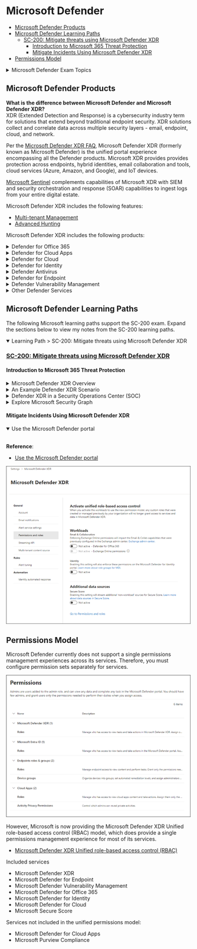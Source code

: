 # Microsoft Defender


- [Microsoft Defender Products](#microsoft-defender-products)
- [Microsoft Defender Learning Paths](#microsoft-defender-learning-paths)
  - [SC-200: Mitigate threats using Microsoft Defender XDR](#sc-200-mitigate-threats-using-microsoft-defender-xdr)
    - [Introduction to Microsoft 365 Threat Protection](#introduction-to-microsoft-365-threat-protection)
    - [Mitigate Incidents Using Microsoft Defender XDR](#mitigate-incidents-using-microsoft-defender-xdr)
- [Permissions Model](#permissions-model)

<details><summary>Microsoft Defender Exam Topics</summary>
<br>

- [My SC-200 Exam page](/topics/certifications/sc-200_tracker.md)

<img src='img/20231259-035927.png' width=700px>

</details>

## Microsoft Defender Products

**What is the difference between Microsoft Defender and Microsoft Defender XDR?**<br>
XDR (Extended Detection and Response) is a cybersecurity industry term for solutions that extend beyond traditional endpoint security. XDR solutions collect and correlate data across multiple security layers - email, endpoint, cloud, and network.

Per the [Microsoft Defender XDR FAQ](https://www.microsoft.com/en-us/security/business/siem-and-xdr/microsoft-defender-xdr#x775d8d7905b145e88deb34493a003a0d), Microsoft Defender XDR (formerly known as Microsoft Defender) is the unified portal experience encompassing all the Defender products. Microsoft XDR provides provides protection across endpoints, hybrid identities, email collaboration and tools, cloud services (Azure, Amazon, and Google), and IoT devices.

[Microsoft Sentinel](https://learn.microsoft.com/en-us/azure/sentinel/overview) complements capabilities of Microsoft XDR with SIEM and security orchestration and response (SOAR) capabilities to ingest logs from your entire digital estate.

Microsoft Defender XDR includes the following features:
  - [Multi-tenant Management](https://learn.microsoft.com/en-us/microsoft-365/security/defender/mto-overview?view=o365-worldwide)
  - [Advanced Hunting](https://learn.microsoft.com/en-us/microsoft-365/security/defender/advanced-hunting-overview?view=o365-worldwide)


Microsoft Defender XDR includes the following products:

<details><summary>Defender for Office 365</summary>
<br>

- [Defender for Office 365 Plan 1](https://learn.microsoft.com/en-us/microsoft-365/security/office-365-security/mdo-security-comparison?view=o365-worldwide#defender-for-office-365-plan-1-vs-plan-2-cheat-sheet)
  - License
    - Defender for Office 365 Plan 1 ($2 user/mo)
    - Microsoft 365 Business Premium ($22 user/mo)
    - Office 365 E5 ($38 user/mo)
    - Microsoft 365 E5 ($57 user/mo)
  - Features
    - [Advanced Anti-Phishing](https://learn.microsoft.com/en-us/microsoft-365/security/office-365-security/anti-phishing-policies-about?view=o365-worldwide)
    - [Real-Time Reports](https://learn.microsoft.com/en-us/microsoft-365/security/office-365-security/reports-defender-for-office-365?view=o365-worldwide)
    - [Safe Attachments](https://learn.microsoft.com/en-us/microsoft-365/security/office-365-security/safe-attachments-about?view=o365-worldwide)
    - [Safe Links](https://learn.microsoft.com/en-us/microsoft-365/security/office-365-security/safe-links-about?view=o365-worldwide)
- [Defender for Office 365 Plan 2](https://learn.microsoft.com/en-us/microsoft-365/security/office-365-security/mdo-security-comparison?view=o365-worldwide#defender-for-office-365-plan-1-vs-plan-2-cheat-sheet)
  - License
    - Defender for Office 365 Plan 2 ($5 user/mo)
    - Office 365 E5 ($38 user/mo)
    - Microsoft 365 E5 ($57 user/mo)
  - Features
    - [Attack Simulation Training](https://learn.microsoft.com/en-us/microsoft-365/security/office-365-security/attack-simulation-training-get-started?view=o365-worldwide)
    - [Automated Investigation & Response (AIR)](https://learn.microsoft.com/en-us/microsoft-365/security/office-365-security/air-about-office?view=o365-worldwide)
    - [Campaign Views](https://learn.microsoft.com/en-us/microsoft-365/security/office-365-security/campaigns?view=o365-worldwide)
    - [Compromised User Detection](https://learn.microsoft.com/en-us/microsoft-365/security/office-365-security/address-compromised-users-quickly?view=o365-worldwide)
    - [Threat Explorer](https://learn.microsoft.com/en-us/microsoft-365/security/office-365-security/threat-explorer-about?view=o365-worldwide)
    - [Threat Trackers](https://learn.microsoft.com/en-us/microsoft-365/security/office-365-security/threat-trackers?view=o365-worldwide)

</details>

<details><summary>Defender for Cloud Apps</summary>
<br>

- [Defender for Cloud Apps](https://learn.microsoft.com/en-us/defender-cloud-apps/what-is-defender-for-cloud-apps)
  - License
    - Defender for Cloud Apps ($3.50 user/mo)
    - Enterprise Mobility + Security E5 ($16.40 user/mo)
    - Microsoft 365 E5 ($57 user/mo)

</details>

<details><summary>Defender for Cloud</summary>
<br>

Features
- [Defender for Servers](https://learn.microsoft.com/en-us/azure/defender-for-cloud/plan-defender-for-servers-select-plan)
- [Cloud Security Posture Management (CSPM)](https://learn.microsoft.com/en-us/azure/defender-for-cloud/concept-cloud-security-posture-management)
- [External Attack Surface Management (Defender EASM)](https://learn.microsoft.com/en-us/azure/external-attack-surface-management/)

</details>


<details><summary>Defender for Identity</summary>
<br>

- [Defender for Identity](https://learn.microsoft.com/en-us/defender-for-identity/what-is)
  - License
    - Defender for Identity ($5.50 user/mo)
    - Enterprise Mobility + Security E5 ($16.40 user/mo)
    - Microsoft 365 E5 ($57 user/mo)

</details>

<details><summary>Defender Antivirus</summary>
<br>

- [Defender Antivirus](https://learn.microsoft.com/en-us/microsoft-365/security/defender-endpoint/microsoft-defender-antivirus-windows?view=o365-worldwide)
  - License
    - Microsoft 365 Business Premium ($22 user/mo)
    - Microsoft 365 E3 ($36 user/mo)
    - Microsoft 365 E5 ($57 user/mo)

</details>

<details><summary>Defender for Endpoint</summary>
<br>

- [Defender for Business](https://learn.microsoft.com/en-us/microsoft-365/security/defender-business/mdb-overview?view=o365-worldwide)
  - License
    - Microsoft Defender for Business ($3 user/mo)
    - Microsoft 365 Business Premium ($22 user/mo)
  - Features
    - [Block at First Sight](https://learn.microsoft.com/en-us/microsoft-365/security/defender-endpoint/configure-block-at-first-sight-microsoft-defender-antivirus?view=o365-worldwide)
    - [Cross-Platform Support](https://learn.microsoft.com/en-us/microsoft-365/security/defender-endpoint/non-windows?view=o365-worldwide)
    - [Enhanced ASR (Attack Surface Reduction)](https://learn.microsoft.com/en-us/microsoft-365/security/defender-endpoint/overview-attack-surface-reduction?view=o365-worldwide)
    - [Mobile Threat Defense](https://learn.microsoft.com/en-us/microsoft-365/security/defender-endpoint/mtd?view=o365-worldwide)
    - [Next Gen Protection](https://learn.microsoft.com/en-us/microsoft-365/security/defender-endpoint/next-generation-protection?view=o365-worldwide)
    - [Tamper Protection](https://learn.microsoft.com/en-us/microsoft-365/security/defender-endpoint/prevent-changes-to-security-settings-with-tamper-protection?view=o365-worldwide)
    - [Web Content Filtering](https://learn.microsoft.com/en-us/microsoft-365/security/defender-endpoint/web-content-filtering?view=o365-worldwide)
- [Defender for Endpoint Plan 1](https://learn.microsoft.com/en-us/microsoft-365/security/defender-endpoint/defender-endpoint-plan-1?view=o365-worldwide)
  - License
    - Defender for Endpoint Plan 1 ($3 user/mo)
    - Microsoft 365 E3 ($36 user/mo)
    - Microsoft 365 E5 ($57 user/mo)
  - Features
    - [Next Generation Protection](https://learn.microsoft.com/en-us/microsoft-365/security/defender-endpoint/next-generation-protection?view=o365-worldwide) - Antivirus signal sharing, Cloud Protection (rapid identification of new threats)
    - [Manual Response Actions](https://learn.microsoft.com/en-us/microsoft-365/security/defender-endpoint/defender-endpoint-plan-1?view=o365-worldwide#manual-response-actions) - Isolate device, AV scan, stop and quarantine files, block or allow files
    - [Ransomware Mitigation](https://learn.microsoft.com/en-us/microsoft-365/security/defender-endpoint/controlled-folders?view=o365-worldwide) - Controlled folder access (boot sector, user profile folders)
    - [Attack Surface Reduction](https://learn.microsoft.com/en-us/microsoft-365/security/defender-endpoint/overview-attack-surface-reduction?view=o365-worldwide)
    - [Web Filtering](https://learn.microsoft.com/en-us/microsoft-365/security/defender-endpoint/web-content-filtering?view=o365-worldwide)
    - [Web Threat Detection](https://learn.microsoft.com/en-us/microsoft-365/security/defender-endpoint/web-protection-overview?view=o365-worldwide)
    - [Web Firewall](https://learn.microsoft.com/en-us/microsoft-365/security/defender-endpoint/defender-endpoint-plan-1?view=o365-worldwide#network-firewall)
    - [Device Control](https://learn.microsoft.com/en-us/microsoft-365/security/defender-endpoint/mde-device-control-device-installation?view=o365-worldwide) - USB devices and removable media
    - [Application Control](https://learn.microsoft.com/en-us/microsoft-365/security/defender-endpoint/defender-endpoint-plan-1?view=o365-worldwide#application-control)
    - [Centralized Management](https://learn.microsoft.com/en-us/microsoft-365/security/defender-endpoint/defender-endpoint-plan-1?view=o365-worldwide)
    - [Cross-Platform Support](https://learn.microsoft.com/en-us/microsoft-365/security/defender-endpoint/non-windows?view=o365-worldwide) - Windows, macOS, Linux, Android, iOS
      - See [Supported Microsoft Defender for Endpoint capabilities by platform](https://learn.microsoft.com/en-us/microsoft-365/security/defender-endpoint/supported-capabilities-by-platform?view=o365-worldwide)
    - [Block at First Sight (BAFS)](https://learn.microsoft.com/en-us/microsoft-365/security/defender-endpoint/configure-block-at-first-sight-microsoft-defender-antivirus?view=o365-worldwide) - Blocks suspicious but undetected files and then uses heuristics and machine learning to determine if files are malicious or not a threat
    - [Mobile Threat Defense](https://learn.microsoft.com/en-us/microsoft-365/security/defender-endpoint/mtd?view=o365-worldwide) - Anti-phishing, blocking unsafe network connections, detection of malicious apps and jail-broken devices, risky device signals, privacy in threat reports
    - [Tamper Protection](https://learn.microsoft.com/en-us/microsoft-365/security/defender-endpoint/prevent-changes-to-security-settings-with-tamper-protection?view=o365-worldwide) - Protects virus and threat protection from being disabled
    - [Investigate Incidents Involving Sensitivity Labels](https://learn.microsoft.com/en-us/microsoft-365/security/defender-endpoint/information-protection-investigation?view=o365-worldwide)
    - [SIEM Integration](https://learn.microsoft.com/en-us/microsoft-365/security/defender-endpoint/configure-siem?view=o365-worldwide)
    - [Threat Protection Reports](https://learn.microsoft.com/en-us/microsoft-365/security/defender-endpoint/threat-protection-reports?view=o365-worldwide)
- [Defender for Endpoint Plan 2](https://learn.microsoft.com/en-us/microsoft-365/security/defender-endpoint/microsoft-defender-endpoint?view=o365-worldwide)
  - Formerly known as "Defender for Endpoint"
  - License
    - Defender for Endpoint Plan 2 ($5 user/mo)
    - Microsoft 365 E5 ($57 user/mo)
  - Features
    - [Defender for Cloud Apps Integration](https://learn.microsoft.com/en-us/microsoft-365/security/defender-endpoint/microsoft-cloud-app-security-integration?view=o365-worldwide)
    - [Core Defender Vulnerability Management](https://learn.microsoft.com/en-us/microsoft-365/security/defender-vulnerability-management/defender-vulnerability-management?view=o365-worldwide)
    - [Endpoint Detection and Response](https://learn.microsoft.com/en-us/microsoft-365/security/defender-endpoint/overview-endpoint-detection-response?view=o365-worldwide)
      - Investigate device alerts
      - View and approve remediation actions
    - [Automated Investigation and Remediation (AIR)](https://learn.microsoft.com/en-us/microsoft-365/security/defender-endpoint/automated-investigations?view=o365-worldwide) - alerts from the same device are consolidated into the current investigation, and if the same threat appears on other devices or spreads to 10 or more devices, the investigation expands to include these devices.
    - [Microsoft Secure Score for Devices](https://learn.microsoft.com/en-us/microsoft-365/security/defender-vulnerability-management/tvm-microsoft-secure-score-devices?view=o365-worldwide)
    - [Endpoint Attack notifications](https://learn.microsoft.com/en-us/microsoft-365/security/defender-endpoint/endpoint-attack-notifications?view=o365-worldwide) - Provides proactive alerts on non-automated attacks
    - [Live Response](https://learn.microsoft.com/en-us/microsoft-365/security/defender-endpoint/live-response?view=o365-worldwide) - Provides instant access to a device using a remote shell
    - [Power BI Connections](https://learn.microsoft.com/en-us/microsoft-365/security/defender-endpoint/api/api-power-bi?view=o365-worldwide)
    - [Threat Analytics](https://learn.microsoft.com/en-us/microsoft-365/security/defender-endpoint/threat-analytics?view=o365-worldwide) - Set of report from export Microsoft security researchers covering active threat actors, new attack techniques, critical vulnerabilities, common attack surfaces, prevalent malware
    - [6-Months Searchable Data](https://learn.microsoft.com/en-us/microsoft-365/security/defender-endpoint/data-storage-privacy?view=o365-worldwide) - 6 months in the portal, 30 days via query in the advanced hunting investigation experience
    - [Evaluation Lab](https://learn.microsoft.com/en-us/microsoft-365/security/defender-endpoint/evaluation-lab?view=o365-worldwide) - Retiring in January 2024 per MC698829
  - Add-ons
    - Microsoft Defender Vulnerability Management (premium)
    - Microsoft Defender Experts for Hunting (EA or MCA)
    - Microsoft Defender Experts for XDR (EA)
    - Microsoft Defender for Servers (Plan 1 or Plan 2)

</details>

<details><summary>Defender Vulnerability Management</summary>
<br>

- [Microsoft Defender Vulnerability Management](https://learn.microsoft.com/en-us/microsoft-365/security/defender-vulnerability-management/defender-vulnerability-management-capabilities?view=o365-worldwide)
  - License
    - Microsoft Defender Vulnerability Management ($3 user/mo)
    - Microsoft Defender for Endpoint Plan 2 ($5 user/mo)
    - Microsoft Defender Vulnerability Management Add-on ($2 user/mo)
  - Features
    - Microsoft Defender for Endpoint Plan 2
      - [Device Discovery](https://learn.microsoft.com/en-us/microsoft-365/security/defender-endpoint/device-discovery?view=o365-worldwide) - Find unmanaged devices on monitored networks, including workstations, servers, mobile devices, network devices, printers, and IoT devices
      - [Device Inventory](https://learn.microsoft.com/en-us/microsoft-365/security/defender-endpoint/machines-view-overview?view=o365-worldwide) - Shows a list of devices on network seen within last 30 days
      - [Vulnerability Assessment](https://learn.microsoft.com/en-us/microsoft-365/security/defender-vulnerability-management/tvm-weaknesses?view=o365-worldwide) - View vulnerabilities devices are exposed to by listing the Common Vulnerabilities and Exposures (CVE) ID
      - [Configuration Assessment (i.e. Secure Score for Devices)](https://learn.microsoft.com/en-us/microsoft-365/security/defender-vulnerability-management/tvm-microsoft-secure-score-devices?view=o365-worldwide)
      - [Risk Based Prioritization](https://learn.microsoft.com/en-us/microsoft-365/security/defender-vulnerability-management/tvm-security-recommendation?view=o365-worldwide) - Prioritizes vulnerabilities according to impact and actionable security recommendations
      - [Remediation Tracking](https://learn.microsoft.com/en-us/microsoft-365/security/defender-vulnerability-management/tvm-remediation?view=o365-worldwide) - Provides remediation workflow for Help Desk through Intune integration
      - [Continuous Monitoring](https://learn.microsoft.com/en-us/microsoft-365/security/defender-endpoint/configure-vulnerability-email-notifications?view=o365-worldwide) - Email notifications for vulnerability events
      - [Software Inventory](https://learn.microsoft.com/en-us/microsoft-365/security/defender-vulnerability-management/tvm-software-inventory?view=o365-worldwide) - List of known software in the organization with [Common Platform Enumerations (CPE)](https://nvd.nist.gov/products/cpe)
      - [Software Usage Insights](https://learn.microsoft.com/en-us/microsoft-365/security/defender-vulnerability-management/tvm-usage-insights?view=o365-worldwide) - Provides total number of devices using an application in the past 30 days
      - [Zero-Day Vulnerabilities](https://learn.microsoft.com/en-us/microsoft-365/security/defender-vulnerability-management/tvm-zero-day-vulnerabilities?view=o365-worldwide)
      - [Device Restart Status](https://learn.microsoft.com/en-us/microsoft-365/security/defender-vulnerability-management/device-restart-status?view=o365-worldwide)
    - Microsoft Defender Vulnerability Management Add-on
      - [Security Baselines Assessment](https://learn.microsoft.com/en-us/microsoft-365/security/defender-vulnerability-management/tvm-security-baselines?view=o365-worldwide) - Monitor baseline compliance and identify changes in real time. Provides support for CIS benchmarks.
      - [Block Vulnerable Applications](https://learn.microsoft.com/en-us/microsoft-365/security/defender-vulnerability-management/tvm-block-vuln-apps?view=o365-worldwide) - Enables security admins to take immediate action and block all currently known vulnerable versions of an application
      - [Browser Extensions Assessment](https://learn.microsoft.com/en-us/microsoft-365/security/defender-vulnerability-management/tvm-browser-extensions?view=o365-worldwide) - View browser extensions and permissions across Edge, Chrome, and Firefox
      - [Digital Certificate Assessment](https://learn.microsoft.com/en-us/microsoft-365/security/defender-vulnerability-management/tvm-certificate-inventory?view=o365-worldwide) - View certificates on devices, including expiration date
      - [Network Share Analysis](https://learn.microsoft.com/en-us/microsoft-365/security/defender-vulnerability-management/tvm-network-share-assessment?view=o365-worldwide) - Identify and block vulnerable network shares
      - [Hardware and Firmware Assessment](https://learn.microsoft.com/en-us/microsoft-365/security/defender-vulnerability-management/tvm-hardware-and-firmware?view=o365-worldwide) - Provides list of hardware and firmware in the organization and displays security updates
      - [Authenticated Scan for Windows](https://learn.microsoft.com/en-us/microsoft-365/security/defender-vulnerability-management/windows-authenticated-scan?view=o365-worldwide) - Scans unmanaged devices on the network for software vulnerabilities. Requires the **MDATP Network Scanner** device.

</details>

<details><summary>Other Defender Services</summary>
<br>

- [Defender Experts for Hunting](https://learn.microsoft.com/en-us/microsoft-365/security/defender-endpoint/experts-on-demand?view=o365-worldwide)
  - Description: Managed threat hunting service that proactively looks for threats 24/7/365 across endpoints, email, identity, and cloud apps using Microsoft  Defender data.
  - Availability: Enterprise Agreement (EA) or Microsoft Customer Agreement (MCA)
  - Features:
    - Threat hunting and analysis
    - Defender Experts notifications
    - Experts on Demand - Select **Ask Defender Experts** from an incident
    - Hunter-trained AI
    - Reports
- [Defender Experts for XDR](https://learn.microsoft.com/en-us/microsoft-365/security/defender/dex-xdr-overview?view=o365-worldwide)
  - Availability: Enterprise Agreement (EA)
  - Description: Managed service for customers with constrained security operations centers (SOCs) that are overburdened on alert volume
  - Features
    - Defender Experts for Hunting
    - Partner with your team to manage incident queue and handle triage and investigation
    - Live dashboards and reports with noise-free and actionable view and detailed analytics
    - Periodic check-ins with your team
  - See the [FAQ](https://learn.microsoft.com/en-us/microsoft-365/security/defender/frequently-asked-questions?view=o365-worldwide)
- [Defender Threat Intelligence (Defender TI)](https://learn.microsoft.com/en-us/defender/threat-intelligence/what-is-microsoft-defender-threat-intelligence-defender-ti)
  - License
    - Defender Threat Intelligence (free)
    - Defender Threat Intelligence (Defender TI) Premium ($4,200/mo)
  - Features
    - Defender Threat Intelligence Portal: https://ti.defender.microsoft.com/
    - Defender TI articles that provide latest information on threat actors
    - Correlates indicators to published articles and vulnerabilities to build Indicators of Compromise (IOCs)
    - Search IP addresses and domain names of known threat actors
    - Published articles on recent threats
    - Integration with Security Copilot

</details>

## Microsoft Defender Learning Paths

The following Microsoft learning paths support the SC-200 exam. Expand the sections below to view my notes from the SC-200 learning paths.

<details open><summary>Learning Path > SC-200: Mitigate threats using Microsoft Defender XDR</summary>

### [SC-200: Mitigate threats using Microsoft Defender XDR](https://learn.microsoft.com/en-us/training/paths/sc-200-mitigate-threats-using-microsoft-365-defender/)

#### Introduction to Microsoft 365 Threat Protection

<details><summary>Microsoft Defender XDR Overview</summary>
<br>

**References**:
- [Microsoft Defender XDR](https://learn.microsoft.com/en-us/microsoft-365/security/defender/microsoft-365-defender?view=o365-worldwide)

Microsoft Defender XDR is an integrated threat protection suite that combines
signals from endpoints, identities, email, and applications. The following graphic, taken from the [Microsoft Cybersecurity Reference
Architectures](https://learn.microsoft.com/en-us/security/cybersecurity-reference-architecture/mcra),
shows the relationship between Microsoft Defender technologies and Microsoft
Defender XDR.

<img src='img/20231206-040604.png' width=700px>

</details>

<details>
  <summary>An Example Defender XDR Scenario</summary>
<br>

**References**:
- [Explore Extended Detection & Response (XDR) response use cases](https://learn.microsoft.com/en-us/training/modules/introduction-microsoft-365-threat-protection/2-explore-extended-detection-response-use-cases)

In the following scenario, a victim unknowingly triggers a malware infection by opening a malicious attachment received via personal email or USB drive, bypassing Microsoft Defender for Office 365 (MDO) protection. However, Microsoft Defender for Endpoints (MDE) detects the attack, alerts the security operations, and triggers a response in Intune and Microsoft Entra ID, leading to the user's access being blocked due to noncompliance with organizational policy.

<img src='img/20231212-041248.png' width=700px>

Microsoft Defender for Endpoint (MDE) informs Intune about device risk, leading Intune to update the device's compliance status in Entra ID, which Conditional Access uses to manage access. Consequently, the user's access to corporate resources is restricted, affecting both new requests and existing sessions, while allowing access to general internet tasks that don't require corporate authentication.

<img src='img/20231224-042415.png' width=700px>

Once infected devices are remediated, Microsoft Defender for Endpoints (MDE) informs Intune to update the device risk status, allowing Microsoft Entra ID Conditional Access to restore access to enterprise resources. Additionally, the threat signals in Microsoft Threat Intelligence are utilized by Microsoft Defender for Office 365 (MDO) and Microsoft Defender for Cloud to detect and address threats across various platforms, including email, office collaboration, and Azure.

</details>

<details><summary>Defender XDR in a Security Operations Center (SOC)</summary>
<br>

**References**:
- [Understand Microsoft Defender XDR in a Security Operations Center (SOC)](https://learn.microsoft.com/en-us/training/modules/introduction-microsoft-365-threat-protection/3-understand-defender-security-operations-center)

The Security Operations Model is structured with multiple distinct functions, each having a specific focus area and requiring close collaboration among themselves and with external teams for effective operation. In smaller organizations, these roles tend to be consolidated into fewer teams or individuals, typically under IT Operations for technical responsibilities. Additionally, some functions, like incident management, may be assigned temporarily to leadership or designated delegates, highlighting the model's flexibility to adapt to different organizational structures.
  
<img src='img/20231251-045113.png' width=700px>

</details>

<details><summary>Explore Microsoft Security Graph</summary>
<br>

**References**:
- [Explore Microsoft Security Graph](https://learn.microsoft.com/en-us/training/modules/introduction-microsoft-365-threat-protection/4-explore-microsoft-security-graph)
- [Microsoft Graph security API overview](https://learn.microsoft.com/en-us/graph/security-concept-overview)

Microsoft Graph provides REST APIs and client libraries to access data on various Microsoft cloud services, including Microsoft 365 core services (like Bookings, Calendar, OneDrive), Enterprise Mobility + Security services (such as Advanced Threat Analytics, Intune), Windows services (like devices, notifications), Dynamics 365 Business Central services, and the Microsoft Graph Security API.

The Microsoft Graph Security API acts as a broker, connecting multiple Microsoft security providers and returning aggregated results in a common schema. Developers use this API to integrate and correlate security alerts, stream alerts to SIEM solutions, automate threat response, and enhance investigations.

The Microsoft Graph Security API has two versions: the stable v1.0 and the Beta version with preview APIs that may change. Both versions support advanced hunting with the runHuntingQuery method using Kusto Query Language (KQL), as demonstrated in the example with Microsoft Defender XDR. The Graph Explorer tool can run these hunting queries. For more details, the Microsoft Graph Security API documentation provides additional information.

You can even embed Kusto Query Language (KQL) queries in Graph calls:

```html
POST https://graph.microsoft.com/v1.0/security/runHuntingQuery

{
    "Query": "DeviceProcessEvents | where InitiatingProcessFileName =~ \"powershell.exe\" | project Timestamp, FileName, InitiatingProcessFileName | order by Timestamp desc | limit 2"
}
```
The following screenshot shows how you can run a hunting query in the Graph Explorer tool.

<img src='img/20231242-034211.png' width=700px>

</details>

#### Mitigate Incidents Using Microsoft Defender XDR

<details open><summary>Use the Microsoft Defender portal</summary>
<br>

**Reference**:
- [Use the Microsoft Defender portal](https://learn.microsoft.com/en-us/training/modules/mitigate-incidents-microsoft-365-defender/2-use-microsoft-security-center-portal)

<img src='img/20231213-041343.png' width=500px>


</details>


</details> <!-- End Parent-->

## Permissions Model

Microsoft Defender currently does not support a single permissions management experiences across its services. Therefore, you must configure permission sets separately for services.

<img src='img/20231220-042025.png' width=500px>

However, Microsoft is now providing the Microsoft Defender XDR Unified role-based access control (RBAC) model, which does provide a single permissions management experience for most of its services.

- [Microsoft Defender XDR Unified role-based access control (RBAC)](https://learn.microsoft.com/en-us/microsoft-365/security/defender/manage-rbac?view=o365-worldwide)

Included services

- Microsoft Defender XDR
- Microsoft Defender for Endpoint
- Microsoft Defender Vulnerability Management
- Microsoft Defender for Office 365
- Microsoft Defender for Identity
- Microsoft Defender for Cloud
- Microsoft Secure Score
  
Services not included in the unified permissions model:

- Microsoft Defender for Cloud Apps
- Microsoft Purview Compliance


